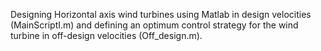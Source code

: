 Designing Horizontal axis wind turbines using Matlab in design velocities (MainScriptI.m) and defining an optimum control strategy for the wind turbine
in off-design velocities (Off_design.m).
